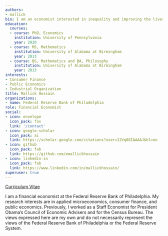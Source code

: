 ```yaml
---
authors:
- mallick
bio: I am an economist interested in inequality and improving the lives of those around me.
education:
  courses:
  - course: PhD, Economics
    institution: University of Pennsylvania
    year: 2020
  - course: MS, Mathematics
    institution: University of Alabama at Birmingham
    year: 2013
  - course: BS, Mathematics and BA, Philosophy 
    institution: University of Alabama at Birmingham
    year: 2013
interests:
- Consumer Finance
- Public Economics
- Industrial Organization
title: Mallick Hossain
organizations:  
- name: Federal Reserve Bank of Philadelphia
role: Financial Economist
social:
- icon: envelope
  icon_pack: fas
  link: '/contact'
- icon: google-scholar
  icon_pack: ai
  link: https://scholar.google.com/citations?user=22Vq08IAAAAJ&hl=en
- icon: github
  icon_pack: fab
  link: https://github.com/emallickhossain
- icon: linkedin-in
  icon_pack: fab
  link: https://www.linkedin.com/in/mallickhossain/
superuser: true
---
```


[Curriculum Vitae](/files/HossainCV.pdf)

I am a financial economist at the Federal Reserve Bank of Philadelphia. My research interests are in applied microeconomics, consumer finance, and public economics. Previously, I worked as a Staff Economist for President Obama’s Council of Economic Advisers and for the Census Bureau. The views expressed here are my own and do not necessarily represent the views of the Federal Reserve Bank of Philadelphia or the Federal Reserve System. 
